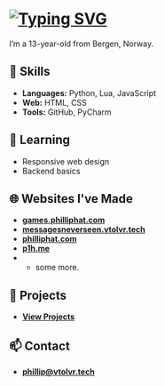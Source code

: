 # [![Typing SVG](https://readme-typing-svg.demolab.com/?lines=Hi,+i'm+Phillip)](https://philliphat.com)

I’m a 13-year-old from Bergen, Norway.

## 🧰 Skills
- **Languages:** Python, Lua, JavaScript
- **Web:** HTML, CSS
- **Tools:** GitHub, PyCharm

## 🌱 Learning
- Responsive web design
- Backend basics

## 🌐 Websites I've Made
- **[games.philliphat.com](https://games.philliphat.com)**
- **[messagesneverseen.vtolvr.tech](https://mns.vtolvr.tech)**
- **[philliphat.com](https://philliphat.com)**
- **[p1h.me](https://p1h.me)**
- + some more.

## 🔭 Projects
- **[View Projects](https://philliphat.com/projects)**

## 📫 Contact
- **[phillip@vtolvr.tech](mailto:phillip@vtolvr.tech)**
